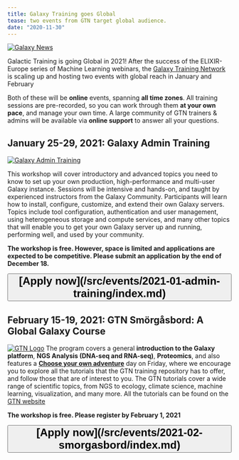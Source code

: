 ```yaml
---
title: Galaxy Training goes Global
tease: two events from GTN target global audience.
date: "2020-11-30"
---
```


[<img class="float-right" src="/src/images/galaxy-logos/GalaxyNews.png" alt="Galaxy News"  style="max-width: 15rem;" />](/galaxy-updates/)

Galactic Training is going Global in 2021! After the success of the ELIXIR-Europe series of Machine Learning webinars, the [Galaxy Training Network](https://training.galaxyproject.org) is scaling up and hosting two events with global reach in January and February

Both of these will be **online** events, spanning **all time zones**. All training sessions are pre-recorded, so you can work through them **at your own pace**, and manage your own time. A large community of GTN trainers & admins will be available via **online support** to answer all your questions.

## January 25-29, 2021: Galaxy Admin Training

[<img class="float-right" src="/images/galaxy-logos/admin-training-logo.jpg" alt="Galaxy Admin Training" style="max-width: 15rem;" />](https://gxy.io/gat)

This workshop will cover introductory and advanced topics you need to know to set up your own production, high-performance and multi-user Galaxy instance. Sessions will be intensive and hands-on, and taught by experienced instructors from the Galaxy Community. Participants will learn how to install, configure, customize, and extend their own Galaxy servers. Topics include tool configuration, authentication and user management, using heterogeneous storage and compute services, and many other topics that will enable you to get your own Galaxy server up and running, performing well, and used by your community.

**The workshop is free. However, space is limited and applications are expected to be competitive. Please submit an application by the end of December 18.**

<div class="text-center">
<button type="button" class="btn btn-secondary" style="font-size: x-large; font-weight: 600;">
[Apply now](/src/events/2021-01-admin-training/index.md)</button>
</div>

## February 15-19, 2021: GTN Smörgåsbord: A Global Galaxy Course

[<img class="float-right" src="/images/galaxy-logos/GTNLogo1000.png" alt="GTN Logo"  style="max-width: 15rem;" />](https://training.galaxyproject.org)
The program covers a general **introduction to the Galaxy platform**, **NGS Analysis (DNA-seq and RNA-seq)**, **Proteomics**, and also features a [**Choose your own adventure**](https://en.wikipedia.org/wiki/Choose_Your_Own_Adventure) day on Friday, where we encourage you to explore all the tutorials that the GTN training repository has to offer, and follow those that are of interest to you. The GTN tutorials cover a wide range of scientific topics, from NGS to ecology, climate science, machine learning, visualization, and many more. All the tutorials can be found on the [GTN website](https://training.galaxyproject.org)

**The workshop is free. Please register by February 1, 2021**

<div class="text-center">
<button type="button" class="btn btn-secondary" style="font-size: x-large; font-weight: 600;">
[Apply now](/src/events/2021-02-smorgasbord/index.md)</button>
</div>
